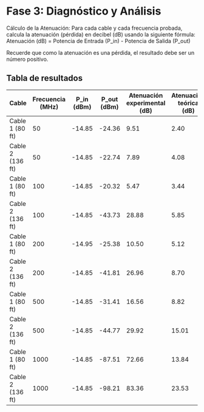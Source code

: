 # Fase 3: Diagnóstico y Análisis
Cálculo de la Atenuación: Para cada cable y cada frecuencia probada, calcula la atenuación (pérdida) en decibel (dB) usando la siguiente fórmula:
Atenuación (dB) = Potencia de Entrada (P_in) - Potencia de Salida (P_out)

Recuerde que como la atenuación es una pérdida, el resultado debe ser un número positivo.

## Tabla de resultados 
| Cable       | Frecuencia (MHz) | P_in (dBm) | P_out (dBm) | Atenuación experimental (dB) | Atenuación teórica (dB) |
|-------------|------------------|------------|-------------|------------------------------|--------------------------|
| Cable 1 (80 ft)  | 50   | -14.85 | -24.36 | 9.51  | 2.40  |
| Cable 2 (136 ft) | 50   | -14.85 | -22.74 | 7.89  | 4.08  |
| Cable 1 (80 ft)  | 100  | -14.85 | -20.32 | 5.47  | 3.44  |
| Cable 2 (136 ft) | 100  | -14.85 | -43.73 | 28.88 | 5.85  |
| Cable 1 (80 ft)  | 200  | -14.95 | -25.38 | 10.50 | 5.12  |
| Cable 2 (136 ft) | 200  | -14.85 | -41.81 | 26.96 | 8.70  |
| Cable 1 (80 ft)  | 500  | -14.85 | -31.41 | 16.56 | 8.82  |
| Cable 2 (136 ft) | 500  | -14.85 | -44.77 | 29.92 | 15.01 |
| Cable 1 (80 ft)  | 1000 | -14.85 | -87.51 | 72.66 | 13.84 |
| Cable 2 (136 ft) | 1000 | -14.85 | -98.21 | 83.36 | 23.53 |

